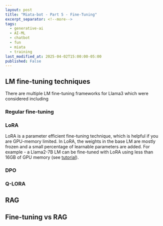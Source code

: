 ```yaml
---
layout: post
title: "Miata-bot - Part 5 - Fine-Tuning"
excerpt_separator: <!--more-->
tags:
  - generative-ai
  - AI-ML
  - chatbot
  - fun
  - miata
  - training
last_modified_at: 2025-04-02T15:00:00-05:00
published: False
---
```


## LM fine-tuning techniques

There are multiple LM fine-tuning frameworks for Llama3 which were considered including

### Regular fine-tuning

### LoRA

LoRA is a parameter efficient fine-tuning technique, which is helpful if you are GPU-memory limited. In LoRA, the weights in the base LM are mostly frozen and a small percentage of learnable parameters are added. For example - a Llama2-7B LM can be fine-tuned with LoRA using less than 16GB of GPU memory (see [tutorial](https://pytorch.org/torchtune/stable/tutorials/e2e_flow.html)).

### DPO

### Q-LORA

## RAG

## Fine-tuning vs RAG